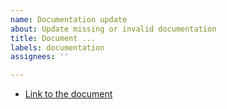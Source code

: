 ```yaml
---
name: Documentation update
about: Update missing or invalid documentation
title: Document ...
labels: documentation
assignees: ''

---
```


- [Link to the document]()
